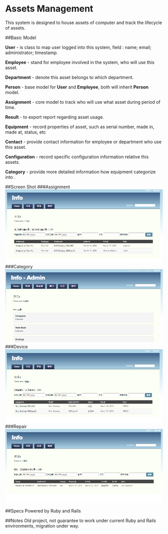 # Assets Management

This system is designed to house assets of computer and track the lifecycle of assets.

##Basic Model

**User** - is class to map user logged into this system, field : name; email; administrator; timestamp. 

**Employee** - stand for employee involved in the system, who will use this asset.

**Department** -  denote this asset belongs to which department.

**Person** - base model for **User** and **Employee**, both will inherit **Person**   model.

**Assignment** -  core model to track who will use what asset during period of time.

**Result** -  to export report regarding asset usage.

**Equipment** -  record properties of asset, such as serial number, made in, made at, status, etc 

**Contact** -  provide contact information for employee or department who use this asset.

**Configuration** -  record specific configuration information relative this assets.

**Category** -  provide more detailed information how equipment categorize into .

##Screen Shot
###Assignment
<img src="images/assign.png" alt="done" width="735" height="">
###Category
<img src="images/category.png" alt="done" width="735" height="">
###Device
<img src="images/device.png" alt="done" width="735" height="">
###Repair
<img src="images/repair.png" alt="done" width="735" height="">

##Specs
Powered by Ruby and Rails

##Notes
Old project, not guarantee to work under current Ruby and Rails environments,  migration under way.

